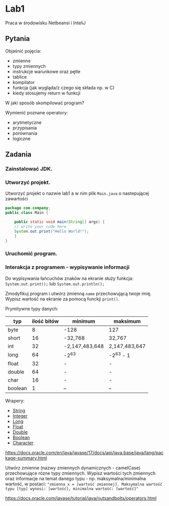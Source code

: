 # Lab1
Praca w środowisku Netbeansi i InteliJ

## Pytania
Objaśnić pojęcia:
- zmienne
- typy zmiennych
- instrukcje warunkowe oraz pętle
- tablice
- kompilator
- funkcja (jak wygląda/z czego się składa np. w C)
- kiedy stosujemy return w funkcji

W jaki sposób skompilować program?

Wymienić poznane operatory:
- arytmetyczne
- przypisania
- porównania
- logiczne


## Zadania
### Zainstalować JDK.
### Utworzyć projekt.
Utworzyć projekt o nazwie lab1 a w nim plik `Main.java` o nastepującej zawartości

```Java
package com.company;
public class Main {

    public static void main(String[] args) {
	// write your code here
    System.out.print("Hello World!");
    }
}
```
### Uruchomić program.
### Interakcja z programem - wypisywanie informacji
Do wypisywania łańcuchów znaków na ekranie służy funkcja: `System.out.print();` lub `System.out.println();`

Zmodyfikuj program i utwórz zmienną `name` przechowującą twoje imię. Wypisz wartość na ekranie za pomocą funckji `print()`.

Prymitywne typy danych:

| typ       | ilość bitów | minimum         | maksimum              |
|-----------| ------------| ----------------|-----------------------|
| byte      | 8	          |-128             | 127	                |
| short     | 16	      |-32,768          | 32,767                |
| int       | 32          |-2,147,483,648   |  2,147,483,647        |
| long      | 64	      | -2<sup>63</sup> | -2<sup>63</sup> - 1   |
| float     | 32	      | -               | -                     |
| double    | 64	      | -               | -                     |
| char      | 16	      | -               | -                     |
| boolean   | 1	          | –	            | –                     |

Wrapery:
- [String](https://docs.oracle.com/en/java/javase/17/docs/api/java.base/java/lang/String.html)
- [Integer](https://docs.oracle.com/en/java/javase/17/docs/api/java.base/java/lang/Integer.html)
- [Long](https://docs.oracle.com/en/java/javase/17/docs/api/java.base/java/lang/Long.html)
- [Float](https://docs.oracle.com/en/java/javase/17/docs/api/java.base/java/lang/Float.html)
- [Double](https://docs.oracle.com/en/java/javase/17/docs/api/java.base/java/lang/Double.html)
- [Boolean](https://docs.oracle.com/en/java/javase/17/docs/api/java.base/java/lang/Boolean.html)
- [Character](https://docs.oracle.com/en/java/javase/17/docs/api/java.base/java/lang/Character.html)

https://docs.oracle.com/en/java/javase/17/docs/api/java.base/java/lang/package-summary.html

Utwórz zmienne (nazwy zmiennych dynamicznych - camelCase) przechowujące rózne typy zmiennych. Wypisz wartości tych zmiennych oraz informacje na temat danego typu - np. maksymalna/minimalna wartość, w postaci:
`"zmienna x = [wartość zmiennej]. Maksymalna wartość typu [typ] wynosi: [wartość], minimalna wartość: [wartość]"`







https://docs.oracle.com/javase/tutorial/java/nutsandbolts/operators.html